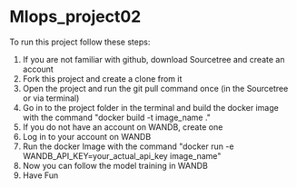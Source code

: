 # Mlops_project02

To run this project follow these steps:
1. If you are not familiar with github, download Sourcetree and create an account
2. Fork this project and create a clone from it
3. Open the project and run the git pull command once (in the Sourcetree or via terminal)
4. Go in to the project folder in the terminal and build the docker image with the command "docker build -t image_name ."
5. If you do not have an account on WANDB, create one
6. Log in to your account on WANDB
7. Run the docker Image with the command "docker run -e WANDB_API_KEY=your_actual_api_key image_name"
8. Now you can follow the model training in WANDB
9. Have Fun

